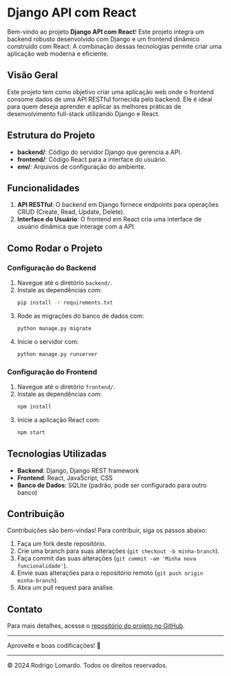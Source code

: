 # Django API com React

Bem-vindo ao projeto **Django API com React**! Este projeto integra um backend robusto desenvolvido com Django e um frontend dinâmico construído com React. A combinação dessas tecnologias permite criar uma aplicação web moderna e eficiente.

## Visão Geral

Este projeto tem como objetivo criar uma aplicação web onde o frontend consome dados de uma API RESTful fornecida pelo backend. Ele é ideal para quem deseja aprender e aplicar as melhores práticas de desenvolvimento full-stack utilizando Django e React.

## Estrutura do Projeto

- **backend/**: Código do servidor Django que gerencia a API.
- **frontend/**: Código React para a interface do usuário.
- **env/**: Arquivos de configuração do ambiente.

## Funcionalidades

1. **API RESTful**: O backend em Django fornece endpoints para operações CRUD (Create, Read, Update, Delete).
2. **Interface do Usuário**: O frontend em React cria uma interface de usuário dinâmica que interage com a API.

## Como Rodar o Projeto

### Configuração do Backend

1. Navegue até o diretório `backend/`.
2. Instale as dependências com:
    ```bash
    pip install -r requirements.txt
    ```
3. Rode as migrações do banco de dados com:
    ```bash
    python manage.py migrate
    ```
4. Inicie o servidor com:
    ```bash
    python manage.py runserver
    ```

### Configuração do Frontend

1. Navegue até o diretório `frontend/`.
2. Instale as dependências com:
    ```bash
    npm install
    ```
3. Inicie a aplicação React com:
    ```bash
    npm start
    ```

## Tecnologias Utilizadas

- **Backend**: Django, Django REST framework
- **Frontend**: React, JavaScript, CSS
- **Banco de Dados**: SQLite (padrão, pode ser configurado para outro banco)

## Contribuição

Contribuições são bem-vindas! Para contribuir, siga os passos abaixo:

1. Faça um fork deste repositório.
2. Crie uma branch para suas alterações (`git checkout -b minha-branch`).
3. Faça commit das suas alterações (`git commit -am 'Minha nova funcionalidade'`).
4. Envie suas alterações para o repositório remoto (`git push origin minha-branch`).
5. Abra um pull request para análise.

## Contato

Para mais detalhes, acesse o [repositório do projeto no GitHub](https://github.com/RodrigoLomardo/django_api_react).

---

Aproveite e boas codificações! 🚀

---

© 2024 Rodrigo Lomardo. Todos os direitos reservados.
